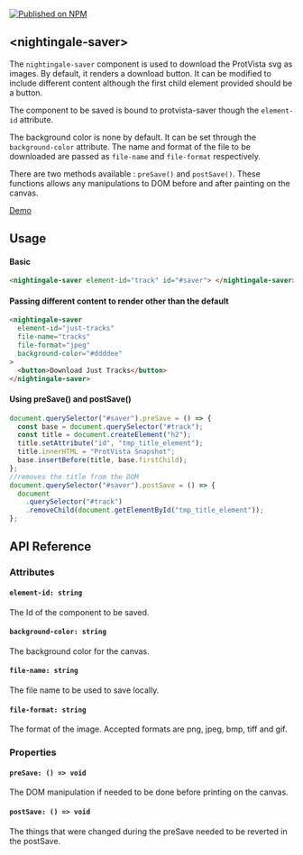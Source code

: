 [![Published on NPM](https://img.shields.io/npm/v/@nightingale-elements/nightingale-saver.svg)](https://www.npmjs.com/package/@nightingale-elements/nightingale-saver)

## &lt;nightingale-saver&gt;

The `nightingale-saver` component is used to download the ProtVista svg as images. By default, it renders a download button. It can be modified to include
different content although the first child element provided should be a button.

The component to be saved is bound to protvista-saver though the `element-id` attribute.

The background color is none by default. It can be set through the `background-color` attribute. The name and format of the file to be downloaded are
passed as `file-name` and `file-format` respectively.

There are two methods available : `preSave()` and `postSave()`. These functions allows any manipulations to DOM before and after painting on the canvas.

[Demo](https://ebi-webcomponents.github.io/nightingale/?path=/story/components-manager--manager)

## Usage

#### Basic

```html
<nightingale-saver element-id="track" id="#saver"> </nightingale-saver>
```

#### Passing different content to render other than the default

```html
<nightingale-saver
  element-id="just-tracks"
  file-name="tracks"
  file-format="jpeg"
  background-color="#ddddee"
>
  <button>Download Just Tracks</button>
</nightingale-saver>
```

#### Using preSave() and postSave()

```javascript
document.querySelector("#saver").preSave = () => {
  const base = document.querySelector("#track");
  const title = document.createElement("h2");
  title.setAttribute("id", "tmp_title_element");
  title.innerHTML = "ProtVista Snapshot";
  base.insertBefore(title, base.firstChild);
};
//removes the title from the DOM
document.querySelector("#saver").postSave = () => {
  document
    .querySelector("#track")
    .removeChild(document.getElementById("tmp_title_element"));
};
```

## API Reference

### Attributes

#### `element-id: string`

The Id of the component to be saved.

#### `background-color: string`

The background color for the canvas.

#### `file-name: string`

The file name to be used to save locally.

#### `file-format: string`

The format of the image. Accepted formats are png, jpeg, bmp, tiff and gif.

### Properties

#### `preSave: () => void `

The DOM manipulation if needed to be done before printing on the canvas.

#### `postSave: () => void `

The things that were changed during the preSave needed to be reverted in the postSave.
